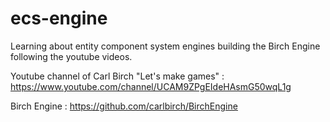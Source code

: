 # ecs-engine
Learning about entity component system engines building the Birch Engine following the youtube videos.

Youtube channel of Carl Birch "Let's make games" : https://www.youtube.com/channel/UCAM9ZPgEIdeHAsmG50wqL1g

Birch Engine : https://github.com/carlbirch/BirchEngine


